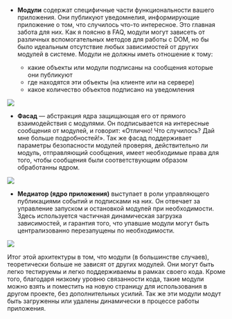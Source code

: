 <!-- ### Собираем всех вместе -->

*   **Модули** содержат специфичные части функциональности вашего приложения.
    Они публикуют уведомнелия, информирующие приложение о том, что случилось
    что-то интересное. Это главная забота для них. Как я поясню в FAQ, модули
    могут зависеть от различных вспомогательных методов для работы с DOM, но
    бы было идеальным отсутствие любых зависимостей от других модулей
    в системе. Модули не должны иметь отношение к тому:

    *   какие объекты или модули подписаны на сообщения которые они публикуют
    *   где находятся эти объекты (на клиенте или на сервере)
    *   какое количество объектов подписано на уведомления

**![][9]**

*   **Фасад** — абстракция ядра защищающая его от прямого взаимодействия
    с модулями. Он подписывается на интересные сообщения от модулей, и говорит:
    «Отлично! Что случилось? Дай мне больше подробностей!». Так же фасад
    поддерживает параметры безопасности модулей проверяя, действительно ли модуль,
    отправляющий сообщения, имеет необходимые права для того, чтобы сообщения
    были соответствующим образом обработанны ядром.

**![][10]**

*   **Медиатор (ядро приложения)** выступает в роли управляющего публикациями
    событий и подписками на них. Он отвечает за управление запуском и остановкой
    модулей при необходимости. Здесь используется частичная динамическая загрузка
    зависимостей, и гарантия того, что упавшие модули могут быть централизованно
    перезапущены по необходимости.

**![][11]**

Итог этой архитектуры в том, что модули (в большинстве случаев), теоретически
больше не зависят от других модулей. Они могут быть легко тестируемы и легко
поддерживаемы в рамках своего кода. Кроме того, благодаря низкому уровню
связанности кода, такие модули можно взять и поместить на новую страницу для
использования в другом проекте, без дополнительных усилий. Так же эти модули
модут быть загруженны или удалены динамически в процессе работы приложения.


[9]: /assets/img/chart1a.gif
[10]: /assets/img/chart2a.gif
[11]: /assets/img/chart3a.gif
